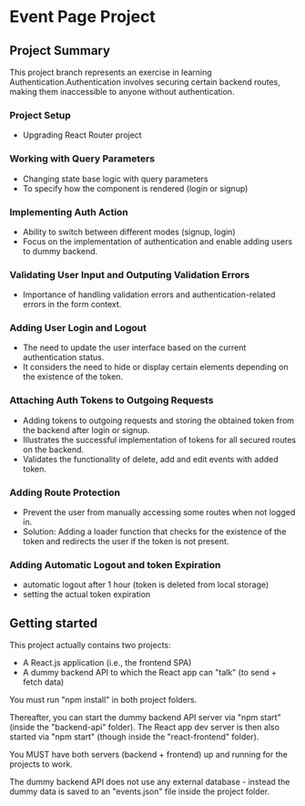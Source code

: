 # Event Page Project

## Project Summary

This project branch represents an exercise in learning Authentication.Authentication involves securing certain backend routes, making them inaccessible to anyone without authentication.

### Project Setup

- Upgrading React Router project

### Working with Query Parameters

- Changing state base logic with query parameters
- To specify how the component is rendered (login or signup)

### Implementing Auth Action

- Ability to switch between different modes (signup, login)
- Focus on the implementation of authentication and enable adding users to dummy backend.

### Validating User Input and Outputing Validation Errors

- Importance of handling validation errors and authentication-related errors in the form context.

### Adding User Login and Logout

- The need to update the user interface based on the current authentication status.
- It considers the need to hide or display certain elements depending on the existence of the token.

### Attaching Auth Tokens to Outgoing Requests

- Adding tokens to outgoing requests and storing the obtained token from the backend after login or signup.
- Illustrates the successful implementation of tokens for all secured routes on the backend.
- Validates the functionality of delete, add and edit events with added token.

### Adding Route Protection

- Prevent the user from manually accessing some routes when not logged in.
- Solution: Adding a loader function that checks for the existence of the token and redirects the user if the token is not present.

### Adding Automatic Logout and token Expiration

- automatic logout after 1 hour (token is deleted from local storage)
- setting the actual token expiration

## Getting started

This project actually contains two projects:

- A React.js application (i.e., the frontend SPA)
- A dummy backend API to which the React app can "talk" (to send + fetch data)

You must run "npm install" in both project folders.

Thereafter, you can start the dummy backend API server via "npm start" (inside the "backend-api" folder).
The React app dev server is then also started via "npm start" (though inside the "react-frontend" folder).

You MUST have both servers (backend + frontend) up and running for the projects to work.

The dummy backend API does not use any external database - instead the dummy data is saved to an "events.json" file inside the project folder.
